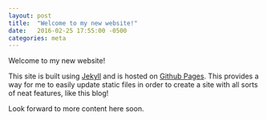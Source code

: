 ```yaml
---
layout: post
title:  "Welcome to my new website!"
date:   2016-02-25 17:55:00 -0500
categories: meta
---
```

Welcome to my new website!

This site is built using [Jekyll](http://jekyllrb.com/) and is hosted on [Github Pages](http://github.io/).
This provides a way for me to easily update static files in order to create a site with all sorts of neat
features, like this blog!

Look forward to more content here soon.
